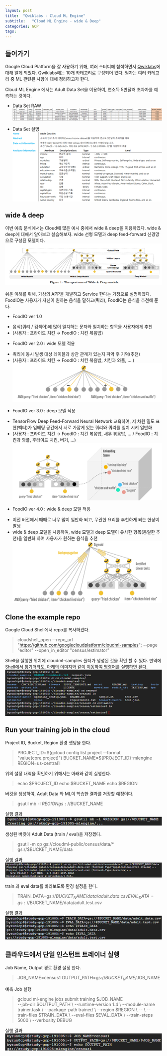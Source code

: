 ```yaml
---
layout: post
title:  "Qwiklabs - Cloud ML Engine"
subtitle:   "Cloud ML Engine - wide & Deep"
categories: GCP
tags: 
---
```


## 들어가기

 Google Cloud Platform을 잘 사용하기 위해, 여러 스터디에 참석하면서 [Qwiklabs](https://google.qwiklabs.com)에 대해 알게 되었다. 
 Qwiklabs에는 10개 카테고리로 구성되어 있다. 필자는 여러 카테고리 중 ML 관련된 사항에 대해 정리하고자 한다. 

 Cloud ML Engine 에서는 Adult Data Set을 이용하여, 연소득 5만달러 초과자를 예측하는 것이다. 

 * Data Set RAW
 [![Data Set RAW](/assets/img/post/2018-01-16-GCP-cloudML/1.png)](#)

 * Data Set 설명
 [![Data Set 설명](/assets/img/post/2018-01-16-GCP-cloudML/2.png)](#)


## wide & deep

 이번 예측 분석에서는 Cloud에 많은 예시 중에서 wide & deep을 이용하였다. wide & deep에 대해서 알아보고 실습해보자.
 wide 선형 모델과 deep feed-forward 신경망으로 구성된 모델이다. 
 [![wide & deep](/assets/img/post/2018-01-16-GCP-cloudML/4.png)](#)

 쉬운 이해를 위해, 가상의 APP을 개발하고 Service 한다는 가정으로 설명하겠다. 
 FoodIO는 사용자가 자신이 원하는 음식을 말하고(쿼리), FoodIO는 음식을 추천해 준다.

 * FoodIO ver 1.0
 - 음식(쿼리 / 검색어)에 많이 일치하는 문자와 일치하는 항목을 사용자에게 추천 
 - (사용자 : 프라이드 치킨 → FoodIO : 치킨 볶음밥)

 * FoodIO ver 2.0 : wide 모델 적용
 - 쿼리에 동시 발생 대상 레이블과 상관 관계가 있는지 파악 후 기억(추천)
 - (사용자 : 프라이드 치킨 → FoodIO : 치킨 볶음밥, 치킨과 와플, ....)
 [![wide](/assets/img/post/2018-01-16-GCP-cloudML/5.png)](#)

 * FoodIO ver 3.0 : deep 모델 적용
 - TensorFlow Deep Feed-Forward Neural Network 교육하여, 저 차원 밀도 표현(벡터)가 임베팅 공간에서 서로 가깝게 있는 쿼리와 
 쿼리를 일치 시켜 일반화
 - (사용자 : 프라이드 치킨 → FoodIO : 치킨 볶음밥, 새우 볶음밥, ... / FoodIO : 치킨과 와플, 후라이드 치킨, 버거, ...)
 [![deep](/assets/img/post/2018-01-16-GCP-cloudML/6.png)](#)

 * FoodIO ver 4.0 : wide & deep 모델 적용
 - 이전 버전에서 때때로 너무 많이 일반화 되고, 무관한 요리를 추천하게 되는 현상이 발생
 - wide & deep 모델을 사용하여, wide 모델과 deep 모델이 유사한 항목(동일한 추천)을 일반화 하여 사용자가 원하는 음식을 추천 
 [![wide & deep2](/assets/img/post/2018-01-16-GCP-cloudML/7.png)](#)

## Clone the example repo
 
 Google Cloud Shell에서 repo를 복사하겠다.
 > cloudshell_open --repo_url "https://github.com/googlecloudplatform/cloudml-samples"; --page "editor" --open_in_editor "census/estimator"

 Shell을 실행한 위치에 cloudml-samples 폴더가 생성된 것을 확인 할 수 있다. 만약에 Shell에서 튕기더라도, 아래의 이미지와 같이 이동하여
 명령어를 실행하면 된다.
  [![cloud shell](/assets/img/post/2018-01-16-GCP-cloudML/8.png)](#)

## Run your training job in the cloud

 Project ID, Bucket, Region 환경 셋팅을 한다.
 > PROJECT_ID=$(gcloud config list project --format "value(core.project)") 
 > BUCKET_NAME=${PROJECT_ID}-mlengine 
 > REGION=us-central1

 위의 설정 내역을 확인하기 위해서는 아래와 같이 실행한다.
 > echo $PROJECT_ID
 > echo $BUCKET_NAME
 > echo $REGION

 버킷을 생성하여, Adult Data 와 ML이 학습한 결과를 저장할 예정이다.
 > gsutil mb -l $REGION gs://$BUCKET_NAME
 
 실행 결과
 [![버킷 생성](/assets/img/post/2018-01-16-GCP-cloudML/9.png)](#)

 생성된 버킷에 Adult Data (train / eval)을 저장겠다.
 > gsutil -m cp gs://cloudml-public/census/data/* gs://$BUCKET_NAME/data

 실행 결과
 [![버킷 생성](/assets/img/post/2018-01-16-GCP-cloudML/10.png)](#)

 train 과 eval data를 바라보도록 환경 설정을 한다.
 > TRAIN_DATA=gs://$BUCKET_NAME/data/adult.data.csv 
 > EVAL_DATA=gs://$BUCKET_NAME/data/adult.test.csv

 실행 결과
 [![버킷 생성](/assets/img/post/2018-01-16-GCP-cloudML/11.png)](#)

## 클라우드에서 단일 인스턴트 트레이너 실행

 Job Name, Output 경로 환경 설정 한다. 
 > JOB_NAME=census1 
 > OUTPUT_PATH=gs://$BUCKET_NAME/$JOB_NAME 
 
 예측 Job 실행
 > gcloud ml-engine jobs submit training $JOB_NAME \
   --job-dir $OUTPUT_PATH \ 
   --runtime-version 1.4 \ 
   --module-name trainer.task \ 
   --package-path trainer/ \ 
   --region $REGION \ 
   -- \ 
   --train-files $TRAIN_DATA \ 
   --eval-files $EVAL_DATA \ 
   --train-steps 5000 \ 
   --verbosity DEBUG

 실행 결과
 [![버킷 생성](/assets/img/post/2018-01-16-GCP-cloudML/12.png)](#)



